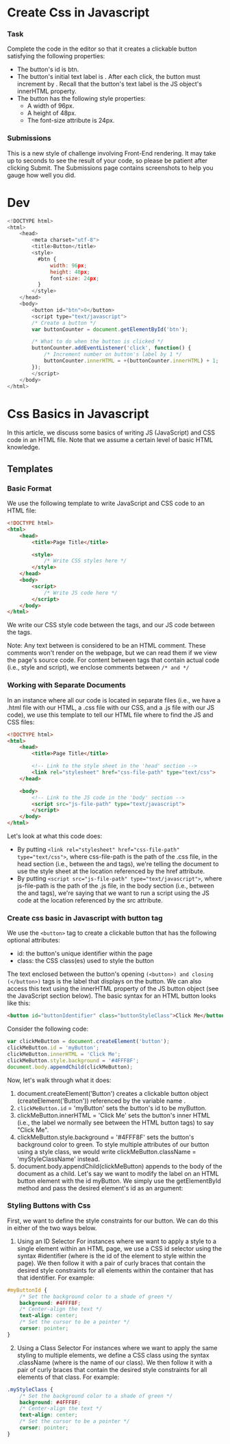 # Create Css in Javascript

### Task

Complete the code in the editor so that it creates a clickable button satisfying the following properties:

* The button's id is btn.
* The button's initial text label is . After each click, the button must increment by . Recall that the button's text label is the JS object's innerHTML property.
* The button has the following style properties:
  + A width of 96px.
  + A height of 48px.
  + The font-size attribute is 24px.

### Submissions

This is a new style of challenge involving Front-End rendering. It may take up to  seconds to see the result of your code, so please be patient after clicking Submit. The Submissions page contains screenshots to help you gauge how well you did.

# Dev
```js
<!DOCTYPE html>
<html>
    <head>
        <meta charset="utf-8">
        <title>Button</title>
        <style>
          #btn {
              width: 96px;
              height: 48px;
              font-size: 24px;
          }
        </style>
    </head>
    <body>
        <button id="btn">0</button>
        <script type="text/javascript">
        /* Create a button */
        var buttonCounter = document.getElementById('btn');

        /* What to do when the button is clicked */
        buttonCounter.addEventListener('click', function() {
            /* Increment number on button's label by 1 */
            buttonCounter.innerHTML = +(buttonCounter.innerHTML) + 1;
        });
        </script>
    </body>
</html>

```

# Css Basics in Javascript
In this article, we discuss some basics of writing JS (JavaScript) and CSS code in an HTML file. Note that we assume a certain level of basic HTML knowledge.

## Templates

### Basic Format
We use the following template to write JavaScript and CSS code to an HTML file:

```html
<!DOCTYPE html>
<html>
    <head>
        <title>Page Title</title>

        <style>
            /* Write CSS styles here */
        </style>
    </head>
    <body>
        <script>
            /* Write JS code here */
        </script>
    </body>
</html>
```

We write our CSS style code between the <style> and </style> tags, and our JS code between the <script> and </script> tags.

Note: Any text between <!-- and --> is considered to be an HTML comment. These comments won't render on the webpage, but we can read them if we view the page's source code. For content between tags that contain actual code (i.e., style and script), we enclose comments between `/* and */`

### Working with Separate Documents
In an instance where all our code is located in separate files (i.e., we have a .html file with our HTML, a .css file with our CSS, and a .js file with our JS code), we use this template to tell our HTML file where to find the JS and CSS files:

```html
<!DOCTYPE html>
<html>
    <head>
        <title>Page Title</title>

        <!-- Link to the style sheet in the 'head' section -->
        <link rel="stylesheet" href="css-file-path" type="text/css">
    </head>

    <body>
        <!-- Link to the JS code in the 'body' section -->
        <script src="js-file-path" type="text/javascript">
        </script>
    </body>
</html>
```
Let's look at what this code does:

* By putting `<link rel="stylesheet" href="css-file-path" type="text/css">`, where css-file-path is the path of the .css file, in the head section (i.e., between the <head> and </head> tags), we're telling the document to use the style sheet at the location referenced by the href attribute.
* By putting `<script src="js-file-path" type="text/javascript">`, where js-file-path is the path of the .js file, in the body section (i.e., between the <body> and </body> tags), we're saying that we want to run a script using the JS code at the location referenced by the src attribute.

### Create css basic in Javascript with button tag

We use the `<button>` tag to create a clickable button that has the following optional attributes:

* id: the button's unique identifier within the page
* class: the CSS class(es) used to style the button

The text enclosed between the button's opening `(<button>) and closing (</button>)` tags is the label that displays on the button. We can also access this text using the innerHTML property of the JS button object (see the JavaScript section below). The basic syntax for an HTML button looks like this:
```html
<button id="buttonIdentifier" class="buttonStyleClass">Click Me</button>
```


Consider the following code:
```js
var clickMeButton = document.createElement('button');
clickMeButton.id = 'myButton';
clickMeButton.innerHTML = 'Click Me';
clickMeButton.style.background = '#4FFF8F';
document.body.appendChild(clickMeButton);
```

Now, let's walk through what it does:

1. document.createElement('Button') creates a clickable button object (createElement('Button')) referenced by the variable name .
2. `clickMeButton.id` = 'myButton' sets the button's id to be myButton.
3. clickMeButton.innerHTML = 'Click Me' sets the button's inner HTML (i.e., the label we normally see between the HTML button tags) to say "Click Me".
4. clickMeButton.style.background = '#4FFF8F' sets the button's background color to green. To style multiple attributes of our button using a style class, we would write clickMeButton.className = 'myStyleClassName' instead.
5. document.body.appendChild(clickMeButton) appends  to the body of the document as a child.
Let's say we want to modify the label on an HTML button element with the id myButton. We simply use the getElementById method and pass the desired element's id as an argument:

### Styling Buttons with Css
First, we want to define the style constraints for our button. We can do this in either of the two ways below.

1. Using an ID Selector
For instances where we want to apply a style to a single element within an HTML page, we use a CSS id selector using the syntax #identifier (where  is the id of the element to style within the page). We then follow it with a pair of curly braces that contain the desired style constraints for all elements within the container that has that identifier. For example:
```Css
#myButtonId {
    /* Set the background color to a shade of green */
    background: #4FFF8F;
    /* Center-align the text */
    text-align: center;
    /* Set the cursor to be a pointer */
    cursor: pointer;
}
```

2. Using a Class Selector
For instances where we want to apply the same styling to multiple elements, we define a CSS class using the syntax .className (where  is the name of our class). We then follow it with a pair of curly braces that contain the desired style constraints for all elements of that class. For example:
```css
.myStyleClass {
    /* Set the background color to a shade of green */
    background: #4FFF8F;
    /* Center-align the text */
    text-align: center;
    /* Set the cursor to be a pointer */
    cursor: pointer;
}
```
